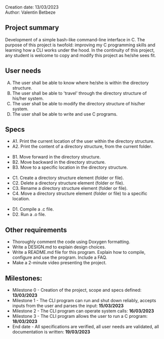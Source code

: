 Creation date: 13/03/2023<br>
Author: Valentin Betbeze


## Project summary
Development of a simple bash-like command-line interface in C. The purpose of this project is twofold: improving my C programming skills and learning how a CLI works under the hood. In the continuity of this project, any student is welcome to copy and modify this project as he/she sees fit.


## User needs
<ol type="A">
    <li>The user shall be able to know where he/she is within the directory structure.</li>
    <li>The user shall be able to 'travel' through the directory structure of his/her system.</li>
    <li>The user shall be able to modify the directory structure of his/her system.</li>
    <li>The user shall be able to write and use C programs.</li>
</ol>


## Specs
<ul>
    <li>A1. Print the current location of the user within the directory structure.</li>
    <li>A2. Print the content of a directory structure, from the current folder.</li>
    <br>
    <li>B1. Move forward in the directory structure.</li>
    <li>B2. Move backward in the directory structure.</li>
    <li>B3. Move to a specific location in the directory structure.</li>
    <br>
    <li>C1. Create a directory structure element (folder or file).</li>
    <li>C2. Delete a directory structure element (folder or file).</li>
    <li>C3. Rename a directory structure element (folder or file).</li>
    <li>C4. Move a directory structure element (folder or file) to a specific location.</li>
    <br>
    <li>D1. Compile a .c file.</li>
    <li>D2. Run a .o file.</li>
</ul>


## Other requirements
* Thoroughly comment the code using Doxygen formatting.
* Write a DESIGN.md to explain design choices.
* Write a README.md file for this program. Explain how to compile, configure and use the program. Include a FAQ.
* Make a 2-minute video presenting the project.


## Milestones:
* Milestone 0 - Creation of the project, scope and specs defined: **13/03/2023**
* Milestone 1 - The CLI program can run and shut down reliably, accepts inputs from the user and parses the input: **15/03/2023**
* Milestone 2 - The CLI program can operate system calls: **16/03/2023**
* Milestone 3 - The CLI program allows the user to run a C program: **18/03/2023**
* End date - All specifications are verified, all user needs are validated, all documentation is written: **19/03/2023**